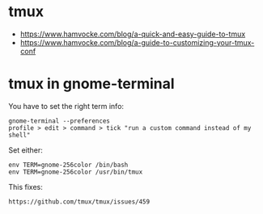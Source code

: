 # tmux
- https://www.hamvocke.com/blog/a-quick-and-easy-guide-to-tmux
- https://www.hamvocke.com/blog/a-guide-to-customizing-your-tmux-conf

# tmux in gnome-terminal
You have to set the right term info:

    gnome-terminal --preferences
    profile > edit > command > tick "run a custom command instead of my shell"

Set either:

    env TERM=gnome-256color /bin/bash
    env TERM=gnome-256color /usr/bin/tmux

This fixes:

    https://github.com/tmux/tmux/issues/459
